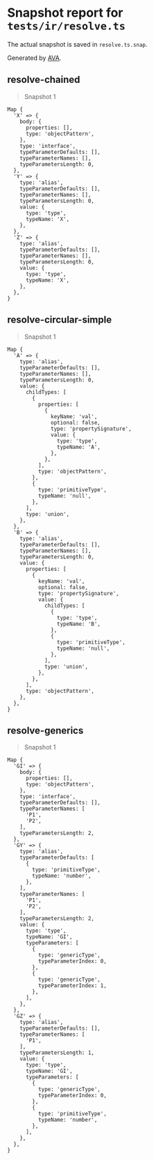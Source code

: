 # Snapshot report for `tests/ir/resolve.ts`

The actual snapshot is saved in `resolve.ts.snap`.

Generated by [AVA](https://avajs.dev).

## resolve-chained

> Snapshot 1

    Map {
      'X' => {
        body: {
          properties: [],
          type: 'objectPattern',
        },
        type: 'interface',
        typeParameterDefaults: [],
        typeParameterNames: [],
        typeParametersLength: 0,
      },
      'Y' => {
        type: 'alias',
        typeParameterDefaults: [],
        typeParameterNames: [],
        typeParametersLength: 0,
        value: {
          type: 'type',
          typeName: 'X',
        },
      },
      'Z' => {
        type: 'alias',
        typeParameterDefaults: [],
        typeParameterNames: [],
        typeParametersLength: 0,
        value: {
          type: 'type',
          typeName: 'X',
        },
      },
    }

## resolve-circular-simple

> Snapshot 1

    Map {
      'A' => {
        type: 'alias',
        typeParameterDefaults: [],
        typeParameterNames: [],
        typeParametersLength: 0,
        value: {
          childTypes: [
            {
              properties: [
                {
                  keyName: 'val',
                  optional: false,
                  type: 'propertySignature',
                  value: {
                    type: 'type',
                    typeName: 'A',
                  },
                },
              ],
              type: 'objectPattern',
            },
            {
              type: 'primitiveType',
              typeName: 'null',
            },
          ],
          type: 'union',
        },
      },
      'B' => {
        type: 'alias',
        typeParameterDefaults: [],
        typeParameterNames: [],
        typeParametersLength: 0,
        value: {
          properties: [
            {
              keyName: 'val',
              optional: false,
              type: 'propertySignature',
              value: {
                childTypes: [
                  {
                    type: 'type',
                    typeName: 'B',
                  },
                  {
                    type: 'primitiveType',
                    typeName: 'null',
                  },
                ],
                type: 'union',
              },
            },
          ],
          type: 'objectPattern',
        },
      },
    }

## resolve-generics

> Snapshot 1

    Map {
      'GI' => {
        body: {
          properties: [],
          type: 'objectPattern',
        },
        type: 'interface',
        typeParameterDefaults: [],
        typeParameterNames: [
          'P1',
          'P2',
        ],
        typeParametersLength: 2,
      },
      'GY' => {
        type: 'alias',
        typeParameterDefaults: [
          {
            type: 'primitiveType',
            typeName: 'number',
          },
        ],
        typeParameterNames: [
          'P1',
          'P2',
        ],
        typeParametersLength: 2,
        value: {
          type: 'type',
          typeName: 'GI',
          typeParameters: [
            {
              type: 'genericType',
              typeParameterIndex: 0,
            },
            {
              type: 'genericType',
              typeParameterIndex: 1,
            },
          ],
        },
      },
      'GZ' => {
        type: 'alias',
        typeParameterDefaults: [],
        typeParameterNames: [
          'P1',
        ],
        typeParametersLength: 1,
        value: {
          type: 'type',
          typeName: 'GI',
          typeParameters: [
            {
              type: 'genericType',
              typeParameterIndex: 0,
            },
            {
              type: 'primitiveType',
              typeName: 'number',
            },
          ],
        },
      },
    }
